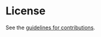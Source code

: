 # License

See the
[guidelines for contributions](https://github.com/dimmyvi/secure-credential-transfer/blob/main/CONTRIBUTING.md).
